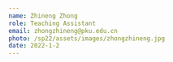 ```yaml
---
name: Zhineng Zhong
role: Teaching Assistant
email: zhongzhineng@pku.edu.cn
photo: /sp22/assets/images/zhongzhineng.jpg
date: 2022-1-2
---
```


